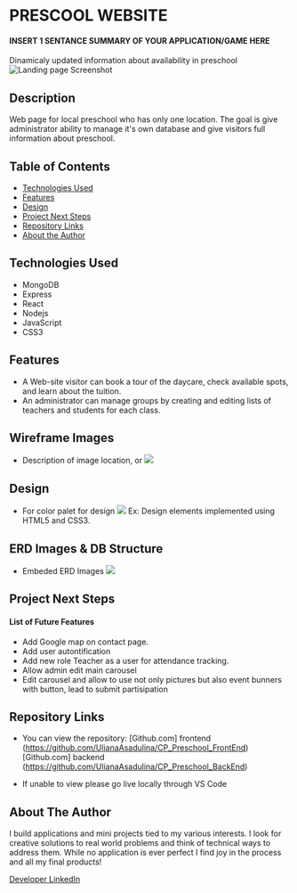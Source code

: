 # PRESCOOL WEBSITE

#### INSERT 1 SENTANCE SUMMARY OF YOUR APPLICATION/GAME HERE
Dinamicaly updated information about availability in preschool
<img src="https://drive.google.com/file/d/10D6ckn74RrUKCauZ775_pd69fnmZyQ1-/view?usp=sharing" alt="Landing page Screenshot"/>



## Description
Web page for local preschool who has only one location. The goal is give administrator ability to manage it's own database and give visitors full information about preschool.

## Table of Contents
* [Technologies Used](#technologiesused)
* [Features](#features)
* [Design](#design)
* [Project Next Steps](#nextsteps)
* [Repository Links](#github)
* [About the Author](#author)

## <a name="technologiesused"></a>Technologies Used
* MongoDB
* Express
* React
* Nodejs
* JavaScript
* CSS3


## Features
* A Web-site visitor can book a tour of the daycare, check available spots, and learn about the tuition.
* An administrator can manage groups by creating and editing lists of teachers and students for each class. 


## Wireframe Images
* Description of image location, or <img src="https://docs.google.com/document/d/1kbedccvbZwlwuXe_tH8uNWrUzCkxAiKEJmzomoB5_oA/edit?usp=sharing">


## <a name="design"></a>Design
* For color palet for design <img src="https://drive.google.com/file/d/1tKhXCmaGvfHZpA8dOJ_Ehay65iWUpTCo/view?usp=sharing">
Ex: Design elements implemented using HTML5 and CSS3. 


## ERD Images & DB Structure
* Embeded ERD Images <img src="https://drive.google.com/file/d/1K3gJcpKOJwzcNBY3uAg1EY9VZkzSmAwn/view?usp=sharing">


## <a name="nextsteps"></a>Project Next Steps
#### List of Future Features
* Add Google map on contact page.
* Add user autontification
* Add new role Teacher as a user for attendance tracking.
* Allow admin edit main carousel
* Edit carousel and allow to use not only pictures but also event bunners with button, lead to submit partisipation
 
## <a name="github"></a>Repository Links


* You can view the repository:
[Github.com] frontend  (https://github.com/UlianaAsadulina/CP_Preschool_FrontEnd)
[Github.com] backend  (https://github.com/UlianaAsadulina/CP_Preschool_BackEnd)
              
* If unable to view please go live locally through VS Code

## <a name="author"></a>About The Author
I build applications and mini projects tied to my various interests. I look for creative solutions to real world problems and think of technical ways to address them. While no application is ever perfect I find joy in the process and all my final products!

[Developer LinkedIn](https://www.linkedin.com/in/uasadulina/)

